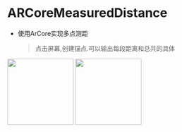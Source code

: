 # ARCoreMeasuredDistance
* 使用ArCore实现多点测距
   >点击屏幕,创建锚点.可以输出每段距离和总共的具体
   
<img width="150" height="150" src="https://github.com/ToadPrincess/ARCoreMeasuredDistance/blob/master/preview1.jpg?raw=true"/>

<img width="150" height="150" src="https://github.com/ToadPrincess/ARCoreMeasuredDistance/blob/master/preview2.jpg?raw=true"/>


